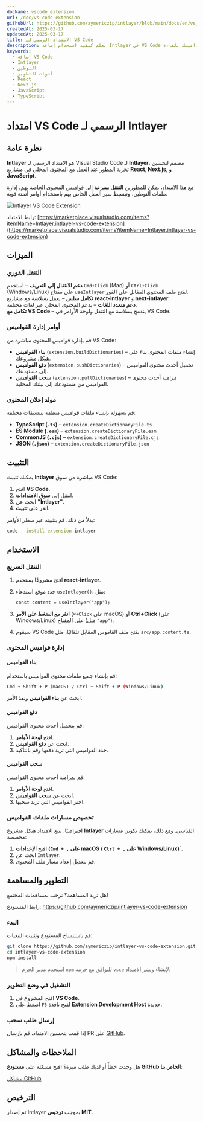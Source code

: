 ```yaml
---
docName: vscode_extension
url: /doc/vs-code-extension
githubUrl: https://github.com/aymericzip/intlayer/blob/main/docs/en/vs_code_extension.md
createdAt: 2025-03-17
updatedAt: 2025-03-17
title: الامتداد الرسمي لـ VS Code
description: تعلم كيفية استخدام إضافة Intlayer في VS Code لتعزيز سير عمل التطوير لديك. تنقل بسرعة بين المحتوى المحلي وأدر قواميسك بكفاءة.
keywords:
  - إضافة VS Code
  - Intlayer
  - التوطين
  - أدوات التطوير
  - React
  - Next.js
  - JavaScript
  - TypeScript
---
```


# امتداد VS Code الرسمي لـ Intlayer

## نظرة عامة

**Intlayer** هو الامتداد الرسمي لـ Visual Studio Code لـ **Intlayer**، مصمم لتحسين تجربة المطور عند العمل مع المحتوى المحلي في مشاريع **React, Next.js, و JavaScript**.

مع هذا الامتداد، يمكن للمطورين **التنقل بسرعة** إلى قواميس المحتوى الخاصة بهم، إدارة ملفات التوطين، وتبسيط سير العمل الخاص بهم باستخدام أوامر أتمتة قوية.

![Intlayer VS Code Extension](https://github.com/aymericzip/intlayer/blob/main/docs/assets/vs_code_extension_demo.gif)

رابط الامتداد: [https://marketplace.visualstudio.com/items?itemName=Intlayer.intlayer-vs-code-extension](https://marketplace.visualstudio.com/items?itemName=Intlayer.intlayer-vs-code-extension)

## الميزات

### التنقل الفوري

**دعم الانتقال إلى التعريف** – استخدم `Cmd+Click` (Mac) أو `Ctrl+Click` (Windows/Linux) على مفتاح `useIntlayer` لفتح ملف المحتوى المقابل على الفور.  
**تكامل سلس** – يعمل بسلاسة مع مشاريع **react-intlayer** و **next-intlayer**.  
**دعم متعدد اللغات** – يدعم المحتوى المحلي عبر لغات مختلفة.  
**تكامل مع VS Code** – يندمج بسلاسة مع التنقل ولوحة الأوامر في VS Code.

### أوامر إدارة القواميس

قم بإدارة قواميس المحتوى مباشرة من VS Code:

- **بناء القواميس** (`extension.buildDictionaries`) – إنشاء ملفات المحتوى بناءً على هيكل مشروعك.
- **دفع القواميس** (`extension.pushDictionaries`) – تحميل أحدث محتوى القواميس إلى مستودعك.
- **سحب القواميس** (`extension.pullDictionaries`) – مزامنة أحدث محتوى القواميس من مستودعك إلى بيئتك المحلية.

### مولد إعلان المحتوى

قم بسهولة بإنشاء ملفات قواميس منظمة بتنسيقات مختلفة:

- **TypeScript (`.ts`)** – `extension.createDictionaryFile.ts`
- **ES Module (`.esm`)** – `extension.createDictionaryFile.esm`
- **CommonJS (`.cjs`)** – `extension.createDictionaryFile.cjs`
- **JSON (`.json`)** – `extension.createDictionaryFile.json`

## التثبيت

يمكنك تثبيت **Intlayer** مباشرة من سوق VS Code:

1. افتح **VS Code**.
2. انتقل إلى **سوق الامتدادات**.
3. ابحث عن **"Intlayer"**.
4. انقر على **تثبيت**.

بدلاً من ذلك، قم بتثبيته عبر سطر الأوامر:

```sh
code --install-extension intlayer
```

## الاستخدام

### التنقل السريع

1. افتح مشروعًا يستخدم **react-intlayer**.
2. حدد موقع استدعاء `useIntlayer()`، مثل:

   ```tsx
   const content = useIntlayer("app");
   ```

3. **انقر مع الضغط على الأمر** (`⌘+Click` على macOS) أو **Ctrl+Click** (على Windows/Linux) على المفتاح (مثل `"app"`).
4. سيقوم VS Code بفتح ملف القاموس المقابل تلقائيًا، مثل `src/app.content.ts`.

### إدارة قواميس المحتوى

#### بناء القواميس

قم بإنشاء جميع ملفات محتوى القواميس باستخدام:

```sh
Cmd + Shift + P (macOS) / Ctrl + Shift + P (Windows/Linux)
```

ابحث عن **بناء القواميس** ونفذ الأمر.

#### دفع القواميس

قم بتحميل أحدث محتوى القواميس:

1. افتح **لوحة الأوامر**.
2. ابحث عن **دفع القواميس**.
3. حدد القواميس التي تريد دفعها وقم بالتأكيد.

#### سحب القواميس

قم بمزامنة أحدث محتوى القواميس:

1. افتح **لوحة الأوامر**.
2. ابحث عن **سحب القواميس**.
3. اختر القواميس التي تريد سحبها.

### تخصيص مسارات ملفات القواميس

افتراضيًا، يتبع الامتداد هيكل مشروع **Intlayer** القياسي. ومع ذلك، يمكنك تكوين مسارات مخصصة:

1. افتح **الإعدادات (`Cmd + ,` على macOS / `Ctrl + ,` على Windows/Linux)`**.
2. ابحث عن `Intlayer`.
3. قم بتعديل إعداد مسار ملف المحتوى.

## التطوير والمساهمة

هل تريد المساهمة؟ نرحب بمساهمات المجتمع!

رابط المستودع: https://github.com/aymericzip/intlayer-vs-code-extension

### البدء

قم باستنساخ المستودع وتثبيت التبعيات:

```sh
git clone https://github.com/aymericzip/intlayer-vs-code-extension.git
cd intlayer-vs-code-extension
npm install
```

> استخدم مدير الحزم `npm` للتوافق مع حزمة `vsce` لإنشاء ونشر الامتداد.

### التشغيل في وضع التطوير

1. افتح المشروع في **VS Code**.
2. اضغط على `F5` لفتح نافذة **Extension Development Host** جديدة.

### إرسال طلب سحب

إذا قمت بتحسين الامتداد، قم بإرسال PR على [GitHub](https://github.com/aymericzip/intlayer-vs-code-extension).

## الملاحظات والمشاكل

هل وجدت خطأً أو لديك طلب ميزة؟ افتح مشكلة على **مستودع GitHub الخاص بنا**:

[مشاكل GitHub](https://github.com/aymericzip/intlayer-vs-code-extension/issues)

## الترخيص

تم إصدار Intlayer بموجب **ترخيص MIT**.
